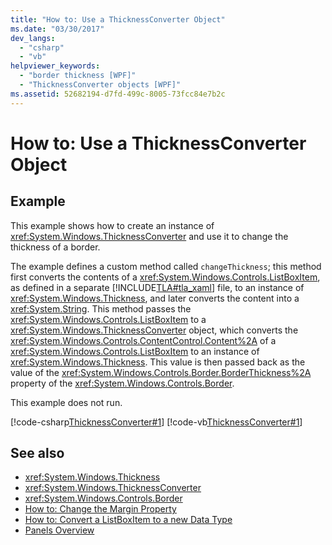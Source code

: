 ```yaml
---
title: "How to: Use a ThicknessConverter Object"
ms.date: "03/30/2017"
dev_langs: 
  - "csharp"
  - "vb"
helpviewer_keywords: 
  - "border thickness [WPF]"
  - "ThicknessConverter objects [WPF]"
ms.assetid: 52682194-d7fd-499c-8005-73fcc84e7b2c
---
```

# How to: Use a ThicknessConverter Object

## Example  

 This example shows how to create an instance of <xref:System.Windows.ThicknessConverter> and use it to change the thickness of a border.  
  
 The example defines a custom method called `changeThickness`; this method first converts the contents of a <xref:System.Windows.Controls.ListBoxItem>, as defined in a separate [!INCLUDE[TLA#tla_xaml](../../../includes/tlasharptla-xaml-md.md)] file, to an instance of <xref:System.Windows.Thickness>, and later converts the content into a <xref:System.String>. This method passes the <xref:System.Windows.Controls.ListBoxItem> to a <xref:System.Windows.ThicknessConverter> object, which converts the <xref:System.Windows.Controls.ContentControl.Content%2A> of a <xref:System.Windows.Controls.ListBoxItem> to an instance of <xref:System.Windows.Thickness>. This value is then passed back as the value of the <xref:System.Windows.Controls.Border.BorderThickness%2A> property of the <xref:System.Windows.Controls.Border>.  
  
 This example does not run.  
  
 [!code-csharp[ThicknessConverter#1](~/samples/snippets/csharp/VS_Snippets_Wpf/ThicknessConverter/CSharp/Window1.xaml.cs#1)]
 [!code-vb[ThicknessConverter#1](~/samples/snippets/visualbasic/VS_Snippets_Wpf/ThicknessConverter/VisualBasic/Window1.xaml.vb#1)]  
  
## See also

- <xref:System.Windows.Thickness>
- <xref:System.Windows.ThicknessConverter>
- <xref:System.Windows.Controls.Border>
- [How to: Change the Margin Property](/previous-versions/dotnet/netframework-3.5/ms750561(v=vs.90))
- [How to: Convert a ListBoxItem to a new Data Type](/previous-versions/dotnet/netframework-3.5/ms749147(v=vs.90))
- [Panels Overview](../controls/panels-overview.md)
